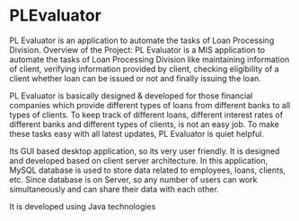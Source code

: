 # PLEvaluator
PL Evaluator is an application to automate the tasks of Loan Processing Division.
Overview of the Project:
PL Evaluator is a MIS application to automate the tasks of Loan Processing Division like maintaining information of client, verifying information provided by client, checking eligibility of a client whether loan can be issued or not and finally issuing the loan.

PL Evaluator is basically designed & developed for those financial companies which provide different types of loans from different banks to all types of clients. To keep track of different loans, different interest rates of different banks and different types of clients, is not an easy job. To make these tasks easy with all latest updates, PL Evaluator is quiet helpful.

Its GUI based desktop application, so its very user friendly. It is designed and developed based on client server architecture. In this application, MySQL database is used to store data related to employees, loans, clients, etc. Since database is on Server, so any number of users can work simultaneously and can share their data with each other.

It is developed using Java technologies

